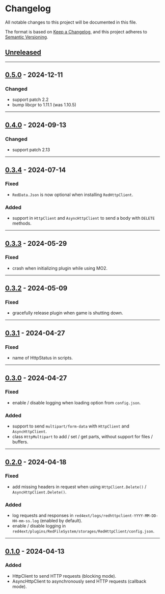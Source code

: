 # Changelog
All notable changes to this project will be documented in this file.

The format is based on [Keep a Changelog](https://keepachangelog.com/en/1.0.0/),
and this project adheres to [Semantic Versioning](https://semver.org/spec/v2.0.0.html).

## [Unreleased]

------------------------

## [0.5.0] - 2024-12-11
### Changed
- support patch 2.2
- bump libcpr to 1.11.1 (was 1.10.5)

------------------------

## [0.4.0] - 2024-09-13
### Changed
- support patch 2.13

------------------------

## [0.3.4] - 2024-07-14
### Fixed
- `RedData.Json` is now optional when installing `RedHttpClient`.

### Added
- support in `HttpClient` and `AsyncHttpClient` to send a body with `DELETE`
  methods.

------------------------

## [0.3.3] - 2024-05-29
### Fixed
- crash when initializing plugin while using MO2.

------------------------

## [0.3.2] - 2024-05-09
### Fixed
- gracefully release plugin when game is shutting down.

------------------------

## [0.3.1] - 2024-04-27
### Fixed
- name of HttpStatus in scripts.

------------------------

## [0.3.0] - 2024-04-27
### Fixed
- enable / disable logging when loading option from `config.json`.

### Added
- support to send `multipart/form-data` with `HttpClient` and `AsyncHttpClient`.
- class `HttpMultipart` to add / set / get parts, without support for files / buffers.

------------------------

## [0.2.0] - 2024-04-18
### Fixed
- add missing headers in request when using `HttpClient.Delete()` / `AsyncHttpClient.Delete()`.

### Added
- log requests and responses in `red4ext/logs/redhttpclient-YYYY-MM-DD-HH-mm-ss.log` (enabled by default).
- enable / disable logging in `red4ext/plugins/RedFileSystem/storages/RedHttpClient/config.json`.

------------------------

## [0.1.0] - 2024-04-13
### Added
- HttpClient to send HTTP requests (blocking mode).
- AsyncHttpClient to asynchronously send HTTP requests (callback mode).

<!-- Table of releases -->
[Unreleased]: https://github.com/rayshader/cp2077-red-httpclient/compare/v0.5.0...HEAD
[0.5.0]: https://github.com/rayshader/cp2077-red-httpclient/compare/v0.4.0...v0.5.0
[0.4.0]: https://github.com/rayshader/cp2077-red-httpclient/compare/v0.3.4...v0.4.0
[0.3.4]: https://github.com/rayshader/cp2077-red-httpclient/compare/v0.3.3...v0.3.4
[0.3.3]: https://github.com/rayshader/cp2077-red-httpclient/compare/v0.3.2...v0.3.3
[0.3.2]: https://github.com/rayshader/cp2077-red-httpclient/compare/v0.3.1...v0.3.2
[0.3.1]: https://github.com/rayshader/cp2077-red-httpclient/compare/v0.3.0...v0.3.1
[0.3.0]: https://github.com/rayshader/cp2077-red-httpclient/compare/v0.2.0...v0.3.0
[0.2.0]: https://github.com/rayshader/cp2077-red-httpclient/compare/v0.1.0...v0.2.0
[0.1.0]: https://github.com/rayshader/cp2077-red-httpclient/releases/tag/v0.1.0
